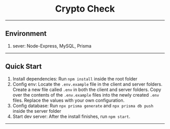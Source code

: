 <h1 align="center">
    <b>Crypto Check</b>
</h1>

---

<h2>
    Environment
</h2>
<ol>
    <li>sever: Node-Express, MySQL, Prisma</li>
</ol>

---

<h2>
    Quick Start
</h2>
<ol>
    <li>Install dependencies: Run <code>npm install</code> inside the root folder</li>
    <li>Config env: Locate the <code>.env.example</code> file in the client and server folders.
    Create a new file called <code>.env</code> in both the client and server folders.
    Copy over the contents of the <code>.env.example</code> files into the newly created <code>.env</code> files.
    Replace the values with your own configuration.</li>
    <li>Config database: Run <code>npx prisma generate</code> and <code>npx prisma db push</code> inside the server folder</li>
    <li>Start dev server: After the install finishes, run <code>npm start</code>.</li>
</ol>

---
